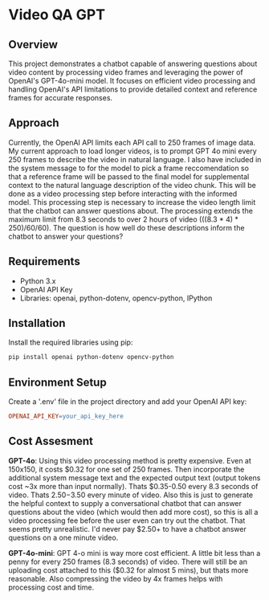 # Video QA GPT

## Overview
This project demonstrates a chatbot capable of answering questions about video content by processing video frames and leveraging the power of OpenAI's GPT-4o-mini model. It focuses on efficient video processing and handling OpenAI's API limitations to provide detailed context and reference frames for accurate responses.

## Approach
Currently, the OpenAI API limits each API call to 250 frames of image data. My current approach to load longer videos, is to prompt GPT 4o mini every 250 frames to describe the video in natural language. I also have included in the system message to for the model to pick a frame reccomendation so that a reference frame will be passed to the final model for supplemental context to the natural language description of the video chunk. This will be done as a video processing step before interacting with the informed model. This processing step is necessary to increase the video length limit that the chatbot can answer questions about. The processing extends the maximum limit from 8.3 seconds to over 2 hours of video (((8.3 * 4) * 250)/60/60). The question is how well do these descriptions inform the chatbot to answer your questions?

## Requirements
* Python 3.x
* OpenAI API Key
* Libraries: openai, python-dotenv, opencv-python, IPython

## Installation
Install the required libraries using pip:
```bash
pip install openai python-dotenv opencv-python 
``` 

## Environment Setup
Create a '.env' file in the project directory and add your OpenAI API key:
```makefile
OPENAI_API_KEY=your_api_key_here
```
## Cost Assesment
**GPT-4o**:
Using this video processing method is pretty expensive. Even at 150x150, it costs $0.32 for one set of 250 frames. Then incorporate the additional system message text and the expected output text (output tokens cost ~3x more than input normally). Thats $0.35-0.50 every 8.3 seconds of video. Thats $2.50-$3.50 every minute of video. Also this is just to generate the helpful context to supply a conversational chatbot that can answer questions about the video (which would then add more cost), so this is all a video processing fee before the user even can try out the chatbot. That seems pretty unrealistic. I'd never pay $2.50+ to have a chatbot answer questions on a one minute video.

**GPT-4o-mini**:
GPT 4-o mini is way more cost efficient. A little bit less than a penny for every 250 frames (8.3 seconds) of video. There will still be an uploading cost attached to this ($0.32 for almost 5 mins), but thats more reasonable. Also compressing the video by 4x frames helps with processing cost and time. 